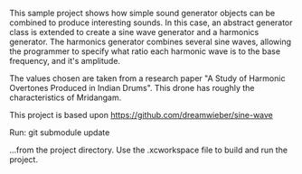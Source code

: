 This sample project shows how simple sound generator objects can be combined to produce interesting sounds. In this case, an abstract generator class is extended to create a sine wave generator and a harmonics generator. The harmonics generator combines several sine waves, allowing the programmer to specify what ratio each harmonic wave is to the base frequency, and it's amplitude. 

The values chosen are taken from a research paper "A Study of Harmonic Overtones Produced in Indian Drums". This drone has roughly the characteristics of Mridangam. 

This project is based upon https://github.com/dreamwieber/sine-wave

Run:
	git submodule update

...from the project directory. Use the .xcworkspace file to build and run the project.